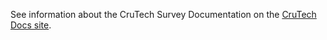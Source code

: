 See information about the CruTech Survey Documentation on the [CruTech Docs site](https://crutechdocs.benrobson.tk/crutech-survey/).
